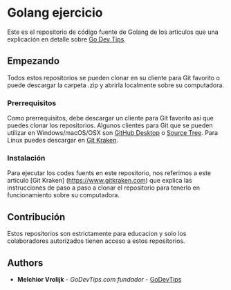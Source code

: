 # Golang ejercicio
Este es el repositorio de código fuente de Golang de los articulos que una explicación en detalle sobre [Go Dev Tips](https://www.godevtips.com/es).

## Empezando
Todos estos repositorios se pueden clonar en su cliente para Git favorito o puede descargar la carpeta .zip y abrirla localmente sobre su computadora.

### Prerrequisitos
Como prerrequisitos, debe descargar un cliente para Git favorito así que puedes clonar los repositorios. Algunos clientes para Git que se pueden utilizar en Windows/macOS/OSX son [GitHub Desktop](https://desktop.github.com) o [Source Tree](https://www.sourcetreeapp.com). Para Linux puedes descargar en [Git Kraken](https://www.gitkraken.com).

### Instalación
Para ejecutar los codes fuents en este repositorio, nos referimos a este articulo [Git Kraken] (https://www.gitkraken.com) que explica las instrucciones de paso a paso a clonar el repositorio para tenerlo en funcionamiento sobre su computadora.

## Contribución
Estos repositorios son estrictamente para educacion y solo los colaboradores autorizados tienen acceso a estos repositorios.

## Authors

* **Melchior Vrolijk** - *GoDevTips.com fundador* - [GoDevTips](https://www.godevtips.com)
